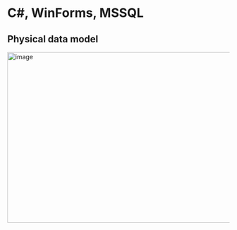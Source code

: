 # C#, WinForms, MSSQL

## Physical data model
<img width="1026" height="387" alt="image" src="https://github.com/user-attachments/assets/fcd814ad-7201-47d8-9fd0-93533e039290" />
